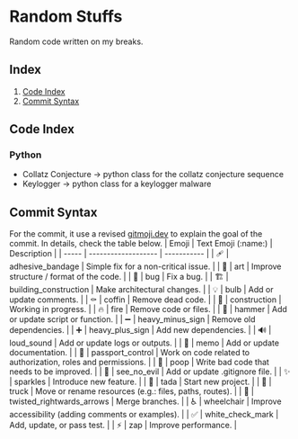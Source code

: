 # Random Stuffs
Random code written on my breaks.

## Index
1. [Code Index](#code-index)
2. [Commit Syntax](#commit-syntax)

## Code Index
### Python
- Collatz Conjecture -> python class for the collatz conjecture sequence
- Keylogger -> python class for a keylogger malware

## Commit Syntax
For the commit, it use a revised [gitmoji.dev](http://www.gitmoji.dev) to explain the goal of the commit. In details, check the table below.
| Emoji | Text Emoji (:name:) | Description |
| ----- | ------------------- | ----------- |
| :adhesive_bandage: | adhesive_bandage | Simple fix for a non-critical issue. |
| :art: | art | Improve structure / format of the code. |
| :bug: | bug | Fix a bug. |
| :building_construction: | building_construction | Make architectural changes. |
| :bulb: | bulb | Add or update comments. |
| :coffin: | coffin | Remove dead code. |
| :construction: | construction | Working in progress. |
| :fire: | fire | Remove code or files. |
| :hammer: | hammer | Add or update script or function. |
| :heavy_minus_sign: | heavy_minus_sign | Remove old dependencies. |
| :heavy_plus_sign: | heavy_plus_sign | Add new dependencies. |
| :loud_sound: | loud_sound | Add or update logs or outputs. |
| :memo: | memo | Add or update documentation. |
| :passport_control: | passport_control | Work on code related to authorization, roles and permissions. |
| :poop: | poop | Write bad code that needs to be improved. |
| :see_no_evil: | see_no_evil | Add or update .gitignore file. |
| :sparkles: | sparkles | Introduce new feature. |
| :tada: | tada | Start new project. |
| :truck: | truck | Move or rename resources (e.g.: files, paths, routes). |
| :twisted_rightwards_arrows: | twisted_rightwards_arrows | Merge branches. |
| :wheelchair: | wheelchair | Improve accessibility (adding comments or examples). |
| :white_check_mark: | white_check_mark | Add, update, or pass test. |
| :zap: | zap | Improve performance. |
